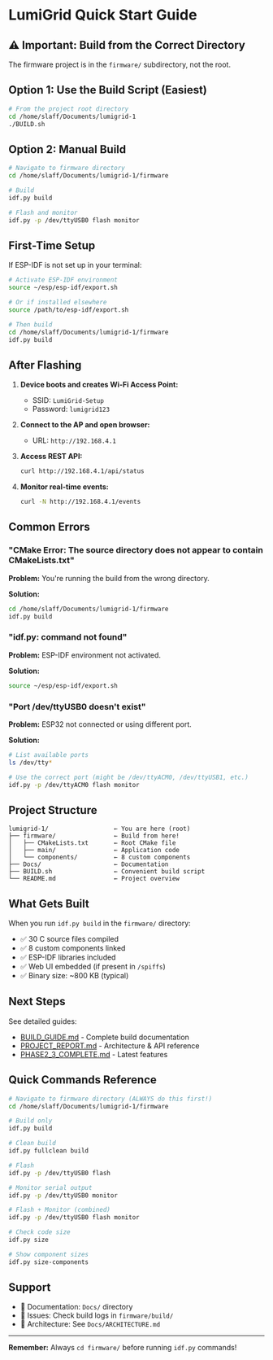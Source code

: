 # LumiGrid Quick Start Guide

## ⚠️ Important: Build from the Correct Directory

The firmware project is in the `firmware/` subdirectory, not the root.

## Option 1: Use the Build Script (Easiest)

```bash
# From the project root directory
cd /home/slaff/Documents/lumigrid-1
./BUILD.sh
```

## Option 2: Manual Build

```bash
# Navigate to firmware directory
cd /home/slaff/Documents/lumigrid-1/firmware

# Build
idf.py build

# Flash and monitor
idf.py -p /dev/ttyUSB0 flash monitor
```

## First-Time Setup

If ESP-IDF is not set up in your terminal:

```bash
# Activate ESP-IDF environment
source ~/esp/esp-idf/export.sh

# Or if installed elsewhere
source /path/to/esp-idf/export.sh

# Then build
cd /home/slaff/Documents/lumigrid-1/firmware
idf.py build
```

## After Flashing

1. **Device boots and creates Wi-Fi Access Point:**
   - SSID: `LumiGrid-Setup`
   - Password: `lumigrid123`

2. **Connect to the AP and open browser:**
   - URL: `http://192.168.4.1`

3. **Access REST API:**
   ```bash
   curl http://192.168.4.1/api/status
   ```

4. **Monitor real-time events:**
   ```bash
   curl -N http://192.168.4.1/events
   ```

## Common Errors

### "CMake Error: The source directory does not appear to contain CMakeLists.txt"

**Problem:** You're running the build from the wrong directory.

**Solution:**
```bash
cd /home/slaff/Documents/lumigrid-1/firmware
idf.py build
```

### "idf.py: command not found"

**Problem:** ESP-IDF environment not activated.

**Solution:**
```bash
source ~/esp/esp-idf/export.sh
```

### "Port /dev/ttyUSB0 doesn't exist"

**Problem:** ESP32 not connected or using different port.

**Solution:**
```bash
# List available ports
ls /dev/tty*

# Use the correct port (might be /dev/ttyACM0, /dev/ttyUSB1, etc.)
idf.py -p /dev/ttyACM0 flash monitor
```

## Project Structure

```
lumigrid-1/                  ← You are here (root)
├── firmware/                ← Build from here!
│   ├── CMakeLists.txt       ← Root CMake file
│   ├── main/                ← Application code
│   └── components/          ← 8 custom components
├── Docs/                    ← Documentation
├── BUILD.sh                 ← Convenient build script
└── README.md                ← Project overview
```

## What Gets Built

When you run `idf.py build` in the `firmware/` directory:

- ✅ 30 C source files compiled
- ✅ 8 custom components linked
- ✅ ESP-IDF libraries included
- ✅ Web UI embedded (if present in `/spiffs`)
- ✅ Binary size: ~800 KB (typical)

## Next Steps

See detailed guides:
- [BUILD_GUIDE.md](firmware/BUILD_GUIDE.md) - Complete build documentation
- [PROJECT_REPORT.md](PROJECT_REPORT.md) - Architecture & API reference
- [PHASE2_3_COMPLETE.md](PHASE2_3_COMPLETE.md) - Latest features

## Quick Commands Reference

```bash
# Navigate to firmware directory (ALWAYS do this first!)
cd /home/slaff/Documents/lumigrid-1/firmware

# Build only
idf.py build

# Clean build
idf.py fullclean build

# Flash
idf.py -p /dev/ttyUSB0 flash

# Monitor serial output
idf.py -p /dev/ttyUSB0 monitor

# Flash + Monitor (combined)
idf.py -p /dev/ttyUSB0 flash monitor

# Check code size
idf.py size

# Show component sizes
idf.py size-components
```

## Support

- 📖 Documentation: `Docs/` directory
- 🐛 Issues: Check build logs in `firmware/build/`
- 💬 Architecture: See `Docs/ARCHITECTURE.md`

---

**Remember:** Always `cd firmware/` before running `idf.py` commands!
